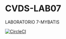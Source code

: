 # CVDS-LAB07
LABORATORIO 7-MYBATIS


[![CircleCI](https://circleci.com/gh/alejovasquero/CVDS---LAB07.svg?style=svg)](https://circleci.com/gh/alejovasquero/CVDS---LAB07)
